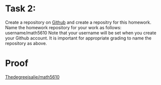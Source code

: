 # Task 2: 
Create a repository on [Github](https://www.github.com) and create a repositry for this homework. Name the homework repository for your work as follows: 
	username/math5610
Note that your username will be set when you create your Github account. It is important for appropriate grading to name the repository as above.

# Proof
[Thedegreeisalie/math5610](https://github.com/Thedegreeisalie/math5610)
